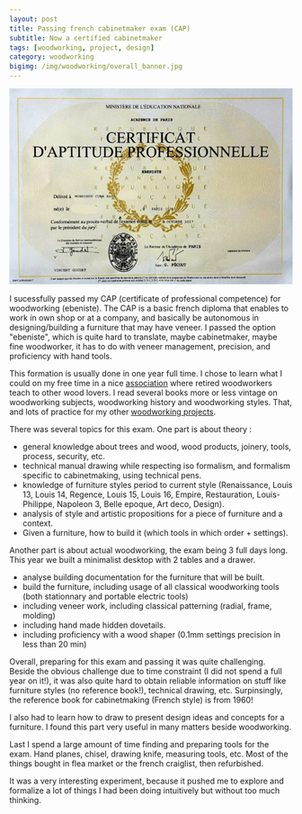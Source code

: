 ```yaml
---
layout: post
title: Passing french cabinetmaker exam (CAP)
subtitle: Now a certified cabinetmaker
tags: [woodworking, project, design]
category: woodworking
bigimg: /img/woodworking/overall_banner.jpg
---
```

![CAP diploma](/img/woodworking/Cura_remi_CAP_Ebeniste_2017_a.jpg)

I sucessfully passed my CAP (certificate of professional competence) for woodworking (ebeniste).
The CAP is a basic french diploma that enables to work in own shop or at a company, and basically be autonomous in designing/building a furniture that may have veneer.
I passed the option "ebeniste", which is quite hard to translate, maybe cabinetmaker, maybe fine woodworker, it has to do with veneer management, precision, and proficiency with hand tools.


This formation is usually done in one year full time.
I chose to learn what I could on my free time in a nice [association](http://passionnesdubois.fr/) where retired woodworkers teach to other wood lovers.
I read several books more or less vintage on woodworking subjects, woodworking history and woodworking styles.
That, and lots of practice for my other [woodworking projects](../woodworking_projects).


There was several topics for this exam.
One part is about theory : 
 - general knowledge about trees and wood, wood products, joinery, tools, process, security, etc.
 - technical manual drawing while respecting iso formalism, and formalism specific to cabinetmaking, using technical pens.
 - knowledge of furniture styles period to current style (Renaissance, Louis 13, Louis 14, Regence, Louis 15, Louis 16, Empire, Restauration, Louis-Philippe, Napoleon 3, Belle epoque, Art deco, Design).
 - analysis of style and artistic propositions for a piece of furniture and a context.
 - Given a furniture, how to build it (which tools in which order + settings).

 
Another part is about actual woodworking, the exam being 3 full days long.
This year we built a minimalist desktop with 2 tables and a drawer.
 - analyse building documentation for the furniture that will be built.
 - build the furniture, including usage of all classical woodworking tools (both stationnary and portable electric tools) 
 - including veneer work, including classical patterning (radial, frame, molding)
 - including hand made hidden dovetails.
 - including proficiency with a wood shaper (0.1mm settings precision in less than 20 min)


Overall, preparing for this exam and passing it was quite challenging.
Beside the obvious challenge due to time constraint (I did not spend a full year on it!),
it was also quite hard to obtain reliable information on stuff like furniture styles (no reference book!),
technical drawing, etc.
Surpinsingly, the reference book for cabinetmaking (French style) is from 1960!

I also had to learn how to draw to present design ideas and concepts for a furniture.
I found this part very useful in many matters beside woodworking.


Last I spend a large amount of time finding and preparing tools for the exam.
Hand planes, chisel, drawing knife, measuring tools, etc.
Most of the things bought in flea market or the french craiglist, then refurbished.

It was a very interesting experiment, because it pushed me to explore and formalize a lot of things I had been doing intuitively but without too much thinking.